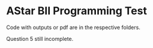 # AStar BII Programming Test

Code with outputs or pdf are in the respective folders.

Question 5 still incomplete.

